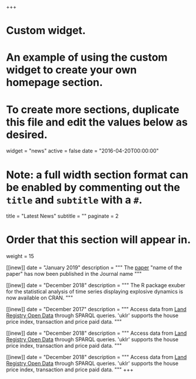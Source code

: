+++
# Custom widget.
# An example of using the custom widget to create your own homepage section.
# To create more sections, duplicate this file and edit the values below as desired.
widget = "news"
active = false
date = "2016-04-20T00:00:00"

# Note: a full width section format can be enabled by commenting out the `title` and `subtitle` with a `#`.
title = "Latest News"
subtitle = ""
paginate = 2    

# Order that this section will appear in.
weight = 15

[[inew]]
  date = "January 2019"
  description = """
  The [paper]() "name of the paper" has now been published in the Journal name
  """

[[inew]]
  date = "December 2018"
  description = """
  The R package exuber for the statistical analysis of time series displaying explosive dynamics is now available on CRAN.
  """

[[inew]]
  date = "December 2017"
  description = """
  Access data from [Land Registry Open Data](https://landregistry.data.gov.uk/) through SPARQL queries. 'uklr' supports the house price index, transaction and price paid data.
  """

[[inew]]
  date = "December 2018"
  description = """
  Access data from [Land Registry Open Data](https://landregistry.data.gov.uk/) through SPARQL queries. 'uklr' supports the house price index, transaction and price paid data.
  """

[[inew]]
  date = "December 2018"
  description = """
  Access data from [Land Registry Open Data](https://landregistry.data.gov.uk/) through SPARQL queries. 'uklr' supports the house price index, transaction and price paid data.
  """
+++

<!-- <div style="overflow: auto; height:250pt; width:100%;">

</div> -->
